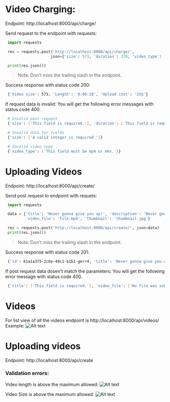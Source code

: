 # Video Charging:

Endpoint: http://localhost:8000/api/charge/

Send request to the endpoint with requests:

```python
 import requests

 res = requests.post('http://localhost:8000/api/charge/',
                    json={'size': 573, 'duration': 378, 'video_type': 'mp4'})

 print(res.json())
```

> Note: Don't miss the trailing slash in the endpoint.

Success response with status code 200:

```bash
 {'Video size': 573, 'Length': '0:06:18', 'Upload cost': '25$'}
```

If request data is invalid: You will get the following error messages with status code 400.

```bash
 # Invalid post request
 {'size': ['This field is required.'], 'duration': ['This field is required.'], 'video_type': ['This field is required.']}

 # Invalid data for fields
 {'size': ['A valid integer is required.']}

 # Invalid video type
 {'video_type': ['This field must be mp4 or mkv.']}
```

# Uploading Videos

Endpoint: http://localhost:8000/api/create/

Send post request to endpoint with requets:

```python
 import requests

 data = {'title': 'Never gonna give you up!', 'description': 'Never gonna let you down',
         'video_file': 'file.mp4', 'thumbnail': 'thumbnail.jpg'}

 res = requests.post('http://localhost:8000/api/create/', json=data)
 print(res.json())
```


> Note: Don't miss the trailing slash in the endpoint.

Success response with status code 201:

```bash
 {'id': 61a1a375-2c6e-49c1-b1b1-gerr4, 'title': 'Never gonna give you up!', 'description': 'Never gonna let you down', 'video_file': 'media/file.mp4', 'thumbnail': 'media/thumbnails/thumbnail.jpg'}
```

If post request data dosen't match the parameters: You will get the following error message with status code 400.

```bash
 {'title': ['This field is required.'], 'video_file': ['No file was submitted.'], 'thumbnail': ['No file was submitted.']}
```

# Videos

For list view of all the videos endpoint is http://localhost:8000/api/videos/
Example:
![Alt text](https://ibb.co/chtJgBB "List View")

# Uploading videos

Endpoint: http://localhost:8000/api/create

### Validation errors:

Video length is above the maximum allowed:
![Alt text](https://i.ibb.co/gZwyj22/uploadvalidation1.png "Length error")

Video Size is above the maximum allowed:
![Alt text](https://i.ibb.co/whKXMBZ/validation2.png "Size error")

